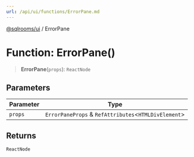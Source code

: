 ```yaml
---
url: /api/ui/functions/ErrorPane.md
---
```

[@sqlrooms/ui](../index.md) / ErrorPane

# Function: ErrorPane()

> **ErrorPane**(`props`): `ReactNode`

## Parameters

| Parameter | Type |
| ------ | ------ |
| `props` | `ErrorPaneProps` & `RefAttributes`<`HTMLDivElement`> |

## Returns

`ReactNode`
